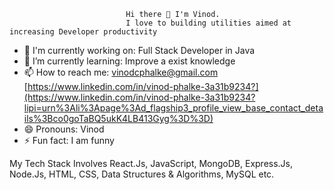                               Hi there 👋 I'm Vinod.
                              I love to building utilities aimed at increasing Developer productivity 

- 🔭 I'm currently working on: Full Stack Developer in Java
- 🌱 I’m currently learning: Improve a exist knowledge
- 📫 How to reach me: vinodcphalke@gmail.com
                       [https://www.linkedin.com/in/vinod-phalke-3a31b9234?](https://www.linkedin.com/in/vinod-phalke-3a31b9234?lipi=urn%3Ali%3Apage%3Ad_flagship3_profile_view_base_contact_details%3Bco0goTaBQ5ukK4LB413Gyg%3D%3D)
- 😄 Pronouns: Vinod
- ⚡ Fun fact: I am funny

My Tech Stack Involves React.Js, JavaScript, MongoDB, Express.Js, Node.Js, HTML, CSS, Data Structures & Algorithms, MySQL etc.


<!--
**VinodPhalke/VinodPhalke** is a ✨ _special_ ✨ repository because its `README.md` (this file) appears on your GitHub profile.

Here are some ideas to get you started:

- 🔭 I'm currently working on ...
- 🌱 I’m currently learning ...
- 👯 I’m looking to collaborate on ...
- 🤔 I’m looking for help with ...
- 💬 Ask me about ...
- 📫 How to reach me: ...
- 😄 Pronouns: ...
- ⚡ Fun fact: ...
-->
